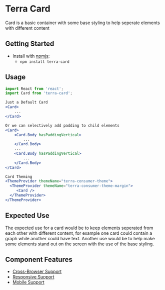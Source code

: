 # Terra Card

Card is a basic container with some base styling to help seperate elements with different content

## Getting Started

- Install with [npmjs](https://www.npmjs.com):
  - `npm install terra-card`

## Usage

```jsx
import React from 'react';
import Card from 'terra-card';

Just a Default Card
<Card>
	...
</Card>

Or we can selectively add padding to child elements
<Card>
	<Card.Body hasPaddingVertical>
		...
	</Card.Body>
	...
	<Card.Body hasPaddingVertical>
		...
	</Card.Body>
</Card>

Card Theming
<ThemeProvider themeName="terra-consumer-theme">
  <ThemeProvider themeName="terra-consumer-theme-margin">
     <Card />
  </ThemeProvider>
</ThemeProvider>

```

## Expected Use

The expected use for a card would be to keep elements seperated from each other with different content, for example one card could contain a graph while another could have text. Another use would be to help make some elements stand out on the screen with the use of the base styling.


## Component Features


 * [Cross-Browser Support](https://github.com/cerner/terra-core/wiki/Component-Features#cross-browser-support)
 * [Responsive Support](https://github.com/cerner/terra-core/wiki/Component-Features#responsive-support)
 * [Mobile Support](https://github.com/cerner/terra-core/wiki/Component-Features#mobile-support)

